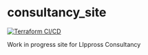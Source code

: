 # consultancy_site

[![Terraform CI/CD](https://github.com/Daniellippross/consultancy_site/actions/workflows/terraform.yml/badge.svg)](https://github.com/Daniellippross/consultancy_site/actions/workflows/terraform.yml)

Work in progress site for LIppross Consultancy
